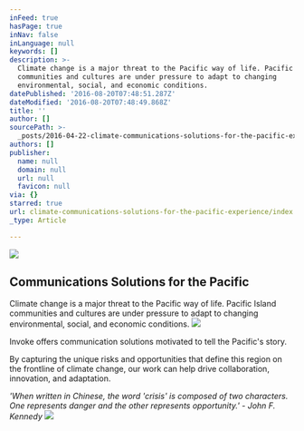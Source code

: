 ```yaml
---
inFeed: true
hasPage: true
inNav: false
inLanguage: null
keywords: []
description: >-
  Climate change is a major threat to the Pacific way of life. Pacific Island
  communities and cultures are under pressure to adapt to changing
  environmental, social, and economic conditions.
datePublished: '2016-08-20T07:48:51.287Z'
dateModified: '2016-08-20T07:48:49.868Z'
title: ''
author: []
sourcePath: >-
  _posts/2016-04-22-climate-communications-solutions-for-the-pacific-experience.md
authors: []
publisher:
  name: null
  domain: null
  url: null
  favicon: null
via: {}
starred: true
url: climate-communications-solutions-for-the-pacific-experience/index.html
_type: Article

---
```

![](https://the-grid-user-content.s3-us-west-2.amazonaws.com/912886e2-c0e2-4db9-9103-8760b0b57cfe.png)

## Communications Solutions for the Pacific 

Climate change is a major threat to the Pacific way of life. Pacific Island communities and cultures are under pressure to adapt to changing environmental, social, and economic conditions.
![](https://the-grid-user-content.s3-us-west-2.amazonaws.com/ff999c1d-db2a-4ae0-80a1-052f6534580c.jpg)

Invoke offers communication solutions motivated to tell the Pacific's story. 

By capturing the unique risks and opportunities that define this region on the frontline of climate change, our work can help drive collaboration, innovation, and adaptation. 

_'When written in Chinese, the word 'crisis' is composed of two characters. One represents danger and the other represents opportunity.' - John F. Kennedy_
![](https://the-grid-user-content.s3-us-west-2.amazonaws.com/fdadaafb-9ea0-4dbe-95d4-152b35f2b7f2.jpg)